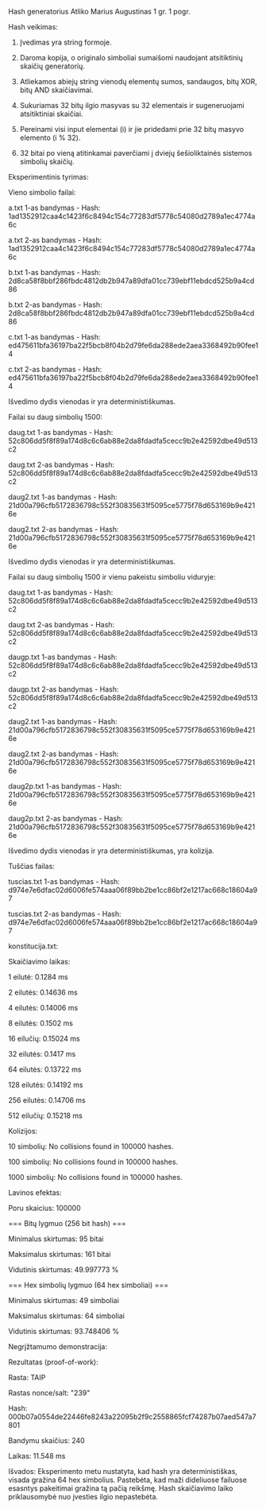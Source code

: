 Hash generatorius
Atliko Marius Augustinas 1 gr. 1 pogr.

Hash veikimas:

1. Įvedimas yra string formoje.

2. Daroma kopija, o originalo simboliai sumaišomi naudojant atsitiktinių skaičių generatorių.

3. Atliekamos abiejų string vienodų elementų sumos, sandaugos, bitų XOR, bitų AND skaičiavimai.

4. Sukuriamas 32 bitų ilgio masyvas su 32 elementais ir sugeneruojami atsitiktiniai skaičiai.

5. Pereinami visi input elementai (i) ir jie pridedami prie 32 bitų masyvo elemento (i % 32).

6. 32 bitai po vieną atitinkamai paverčiami į dviejų šešioliktainės sistemos simbolių skaičių.

Eksperimentinis tyrimas:

Vieno simbolio failai:

a.txt 1-as bandymas - Hash: 1ad1352912caa4c1423f6c8494c154c77283df5778c54080d2789a1ec4774a6c

a.txt 2-as bandymas - Hash: 1ad1352912caa4c1423f6c8494c154c77283df5778c54080d2789a1ec4774a6c

b.txt 1-as bandymas - Hash: 2d8ca58f8bbf286fbdc4812db2b947a89dfa01cc739ebf11ebdcd525b9a4cd86

b.txt 2-as bandymas - Hash: 2d8ca58f8bbf286fbdc4812db2b947a89dfa01cc739ebf11ebdcd525b9a4cd86

c.txt 1-as bandymas - Hash: ed475611bfa36197ba22f5bcb8f04b2d79fe6da288ede2aea3368492b90fee14

c.txt 2-as bandymas - Hash: ed475611bfa36197ba22f5bcb8f04b2d79fe6da288ede2aea3368492b90fee14

Išvedimo dydis vienodas ir yra deterministiškumas.

Failai su daug simbolių 1500:

daug.txt 1-as bandymas - Hash: 52c806dd5f8f89a174d8c6c6ab88e2da8fdadfa5cecc9b2e42592dbe49d513c2

daug.txt 2-as bandymas - Hash: 52c806dd5f8f89a174d8c6c6ab88e2da8fdadfa5cecc9b2e42592dbe49d513c2

daug2.txt 1-as bandymas - Hash: 21d00a796cfb5172836798c552f30835631f5095ce5775f78d653169b9e4216e

daug2.txt 2-as bandymas - Hash: 21d00a796cfb5172836798c552f30835631f5095ce5775f78d653169b9e4216e

Išvedimo dydis vienodas ir yra deterministiškumas.

Failai su daug simbolių 1500 ir vienu pakeistu simboliu viduryje:

daug.txt 1-as bandymas - Hash: 52c806dd5f8f89a174d8c6c6ab88e2da8fdadfa5cecc9b2e42592dbe49d513c2

daug.txt 2-as bandymas - Hash: 52c806dd5f8f89a174d8c6c6ab88e2da8fdadfa5cecc9b2e42592dbe49d513c2

daugp.txt 1-as bandymas - Hash: 52c806dd5f8f89a174d8c6c6ab88e2da8fdadfa5cecc9b2e42592dbe49d513c2

daugp.txt 2-as bandymas - Hash: 52c806dd5f8f89a174d8c6c6ab88e2da8fdadfa5cecc9b2e42592dbe49d513c2

daug2.txt 1-as bandymas - Hash: 21d00a796cfb5172836798c552f30835631f5095ce5775f78d653169b9e4216e

daug2.txt 2-as bandymas - Hash: 21d00a796cfb5172836798c552f30835631f5095ce5775f78d653169b9e4216e

daug2p.txt 1-as bandymas - Hash: 21d00a796cfb5172836798c552f30835631f5095ce5775f78d653169b9e4216e

daug2p.txt 2-as bandymas - Hash: 21d00a796cfb5172836798c552f30835631f5095ce5775f78d653169b9e4216e

Išvedimo dydis vienodas ir yra deterministiškumas, yra kolizija.

Tuščias failas:

tuscias.txt 1-as bandymas - Hash: d974e7e6dfac02d6006fe574aaa06f89bb2be1cc86bf2e1217ac668c18604a97

tuscias.txt 2-as bandymas - Hash: d974e7e6dfac02d6006fe574aaa06f89bb2be1cc86bf2e1217ac668c18604a97

konstitucija.txt:

Skaičiavimo laikas:

1 eilutė: 0.1284 ms

2 eilutės: 0.14636 ms

4 eilutės: 0.14006 ms

8 eilutės: 0.1502 ms

16 eilučių: 0.15024 ms

32 eilutės: 0.1417 ms

64 eilutės: 0.13722 ms

128 eilutės: 0.14192 ms

256 eilutės: 0.14706 ms

512 eilučių: 0.15218 ms

Kolizijos:

10 simbolių: No collisions found in 100000 hashes.

100 simbolių: No collisions found in 100000 hashes.

1000 simbolių: No collisions found in 100000 hashes.

Lavinos efektas:

Poru skaicius: 100000

=== Bitų lygmuo (256 bit hash) ===

Minimalus skirtumas: 95 bitai

Maksimalus skirtumas: 161 bitai

Vidutinis skirtumas: 49.997773 %

=== Hex simbolių lygmuo (64 hex simboliai) ===

Minimalus skirtumas: 49 simboliai

Maksimalus skirtumas: 64 simboliai

Vidutinis skirtumas: 93.748406 %

Negrįžtamumo demonstracija:

Rezultatas (proof-of-work):

Rasta: TAIP

Rastas nonce/salt: "239"

Hash: 000b07a0554de22446fe8243a22095b2f9c2558865fcf74287b07aed547a7801

Bandymu skaičius: 240

Laikas: 11.548 ms

Išvados:
Eksperimento metu nustatyta, kad hash yra deterministiškas, visada gražina 64 hex simbolius. Pastebėta, kad maži dideliuose failuose esasntys pakeitimai gražina tą pačią reikšmę. Hash skaičiavimo laiko priklausomybė nuo įvesties ilgio nepastebėta.
